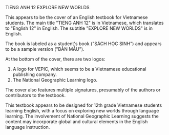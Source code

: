 TIENG ANH 12
EXPLORE NEW WORLDS

This appears to be the cover of an English textbook for Vietnamese students. The main title "TIENG ANH 12" is in Vietnamese, which translates to "English 12" in English. The subtitle "EXPLORE NEW WORLDS" is in English.

The book is labeled as a student's book ("SÁCH HỌC SINH") and appears to be a sample version ("BẢN MẪU").

At the bottom of the cover, there are two logos:
1. A logo for VEPIC, which seems to be a Vietnamese educational publishing company.
2. The National Geographic Learning logo.

The cover also features multiple signatures, presumably of the authors or contributors to the textbook.

This textbook appears to be designed for 12th grade Vietnamese students learning English, with a focus on exploring new worlds through language learning. The involvement of National Geographic Learning suggests the content may incorporate global and cultural elements in the English language instruction.